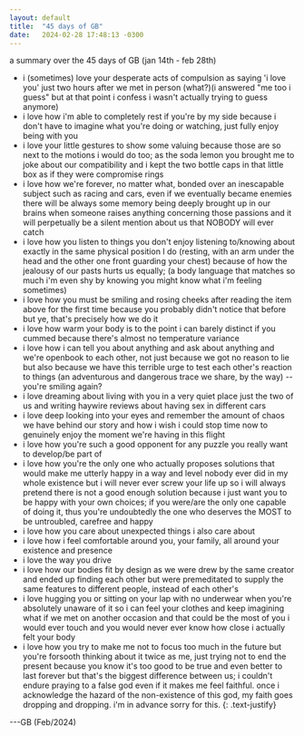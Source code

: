 ```yaml
---
layout: default
title:  "45 days of GB"
date:   2024-02-28 17:48:13 -0300
---
```


a summary over the 45 days of GB (jan 14th - feb 28th) 
  
- i (sometimes) love your desperate acts of compulsion as saying 'i love you' just two hours after we met in person (what?)(i answered "me too i guess" but at that point i confess i wasn't actually trying to guess anymore)
- i love how i'm able to completely rest if you're by my side because i don't have to imagine what you're doing or watching, just fully enjoy being with you
- i love your little gestures to show some valuing because those are so next to the motions i would do too; as the soda lemon you brought me to joke about our compatibility and i kept the two bottle caps in that little box as if they were compromise rings
- i love how we're forever, no matter what, bonded over an inescapable subject such as racing and cars, even if we eventually became enemies there will be always some memory being deeply brought up in our brains when someone raises anything concerning those passions and it will perpetually be a silent mention about us that NOBODY will ever catch
- i love how you listen to things you don't enjoy listening to/knowing about exactly in the same physical position I do (resting, with an arm under the head and the other one front guarding your chest) because of how the jealousy of our pasts hurts us equally; (a body language that matches so much i'm even shy by knowing you might know what i'm feeling sometimes) 
- i love how you must be smiling and rosing cheeks after reading the item above for the first time because you probably didn't notice that before but ye, that's precisely how we do it 
- i love how warm your body is to the point i can barely distinct if you cummed because there's almost no temperature variance
- i love how i can tell you about anything and ask about anything and we're openbook to each other, not just because we got no reason to lie but also because we have this terrible urge to test each other's reaction to things (an adventurous and dangerous trace we share, by the way) -- you're smiling again?
- i love dreaming about living with you in a very quiet place just the two of us and writing haywire reviews about having sex in different cars 
- i love deep looking into your eyes and remember the amount of chaos we have behind our story and how i wish i could stop time now to genuinely enjoy the moment we're having in this flight
- i love how you're such a good opponent for any puzzle you really want to develop/be part of
- i love how you're the only one who actually proposes solutions that would make me utterly happy in a way and level nobody ever did in my whole existence but i will never ever screw your life up so i will always pretend there is not a good enough solution because i just want you to be happy with your own choices; if you were/are the only one capable of doing it, thus you're undoubtedly the one who deserves the MOST to be untroubled, carefree and happy
- i love how you care about unexpected things i also care about
- i love how i feel comfortable around you, your family, all around your existence and presence
- i love the way you drive
- i love how our bodies fit by design as we were drew by the same creator and ended up finding each other but were premeditated to supply the same features to different people, instead of each other's
- i love hugging you or sitting on your lap with no underwear when you're absolutely unaware of it so i can feel your clothes and keep imagining what if we met on another occasion and that could be the most of you i would ever touch and you would never ever know how close i actually felt your body
- i love how you try to make me not to focus too much in the future but you're forsooth thinking about it twice as me, just trying not to end the present because you know it's too good to be true and even better to last forever but that's the biggest difference between us; i couldn't endure praying to a false god even if it makes me feel faithful. once i acknowledge the hazard of the non-existence of this god, my faith goes dropping and dropping. i'm in advance sorry for this.
{: .text-justify}


   
---GB (Feb/2024)

